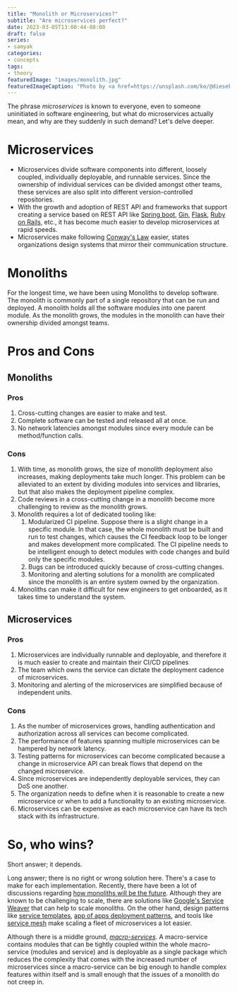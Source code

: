 ```yaml
---
title: "Monolith or Microservices?"
subtitle: "Are microservices perfect?"
date: 2023-03-05T13:00:44-08:00
draft: false
series:
- samyak
categories:
- concepts
tags:
- theory
featuredImage: "images/monolith.jpg"
featuredImageCaption: "Photo by <a href=https://unsplash.com/ko/@diesektion?utm_source=unsplash&utm_medium=referral&utm_content=creditCopyText>Robert Anasch</a> on <a href=https://unsplash.com/photos/SPHz3KKquKk?utm_source=unsplash&utm_medium=referral&utm_content=creditCopyText>Unsplash</a>"
---
```


The phrase _microservices_ is known to everyone, even to someone uninitiated in software engineering, but what do microservices actually mean, and why are they suddenly in such demand? Let's delve deeper.

# Microservices

* Microservices divide software components into different, loosely coupled, individually deployable, and runnable services. Since the ownership of individual services can be divided amongst other teams, these services are also split into different version-controlled repositories.
* With the growth and adoption of REST API and frameworks that support creating a service based on REST API like [Spring boot](https://spring.io), [Gin](https://github.com/gin-gonic/gin), [Flask](https://flask.palletsprojects.com/en/2.2.x/), [Ruby on Rails](https://rubyonrails.org), etc., it has become much easier to develop microservices at rapid speeds.
* Microservices make following [Conway's Law](https://en.wikipedia.org/wiki/Conway%27s_law) easier, states organizations design systems that mirror their communication structure.

# Monoliths

For the longest time, we have been using Monoliths to develop software. The monolith is commonly part of a single repository that can be run and deployed. A monolith holds all the software modules into one parent module. As the monolith grows, the modules in the monolith can have their ownership divided amongst teams.

# Pros and Cons

## Monoliths

### Pros

1. Cross-cutting changes are easier to make and test.
2. Complete software can be tested and released all at once.
3. No network latencies amongst modules since every module can be method/function calls.

### Cons

1. With time, as monolith grows, the size of monolith deployment also increases, making deployments take much longer. This problem can be alleviated to an extent by dividing modules into services and libraries, but that also makes the deployment pipeline complex.
2. Code reviews in a cross-cutting change in a monolith become more challenging to review as the monolith grows.
3. Monolith requires a lot of dedicated tooling like:
    1. Modularized CI pipeline. Suppose there is a slight change in a specific module. In that case, the whole monolith must be built and run to test changes, which causes the CI feedback loop to be longer and makes development more complicated. The CI pipeline needs to be intelligent enough to detect modules with code changes and build only the specific modules.
    2. Bugs can be introduced quickly because of cross-cutting changes.
    3. Monitoring and alerting solutions for a monolith are complicated since the monolith is an entire system owned by the organization.
4. Monoliths can make it difficult for new engineers to get onboarded, as it takes time to understand the system.

## Microservices

### Pros

1. Microservices are individually runnable and deployable, and therefore it is much easier to create and maintain their CI/CD pipelines
2. The team which owns the service can dictate the deployment cadence of microservices.
3. Monitoring and alerting of the microservices are simplified because of independent units.

### Cons

1. As the number of microservices grows, handling authentication and authorization across all services can become complicated.
2. The performance of features spanning multiple microservices can be hampered by network latency.
3. Testing patterns for microservices can become complicated because a change in microservice API can break flows that depend on the changed microservice.
4. Since microservices are independently deployable services, they can DoS one another.
5. The organization needs to define when it is reasonable to create a new microservice or when to add a functionality to an existing microservice.
6. Microservices can be expensive as each microservice can have its tech stack with its infrastructure.

# So, who wins?

Short answer; it depends.

Long answer; there is no right or wrong solution here. There's a case to make for each implementation. Recently, there have been a lot of discussions regarding [how monoliths will be the future](https://changelog.com/posts/monoliths-are-the-future). Although they are known to be challenging to scale, there are solutions like [Google's Service Weaver](https://opensource.googleblog.com/2023/03/introducing-service-weaver-framework-for-writing-distributed-applications.html) that can help to scale monoliths.
On the other hand, design patterns like [service templates](https://microservices.io/patterns/service-template.html), [app of apps deployment patterns](https://argo-cd.readthedocs.io/en/stable/operator-manual/cluster-bootstrapping/), and tools like [service mesh](https://istio.io/latest/about/service-mesh/) make scaling a fleet of microservices a lot easier.

Although there is a middle ground, [_macro-services_](http://highscalability.com/blog/2020/4/8/one-team-at-uber-is-moving-from-microservices-to-macroservic.html). A macro-service contains modules that can be tightly coupled within the whole macro-service  (modules and service) and is deployable as a single package which reduces the complexity that comes with the increased number of microservices since a macro-service can be big enough to handle complex features within itself and is small enough that the issues of a monolith do not creep in. 
